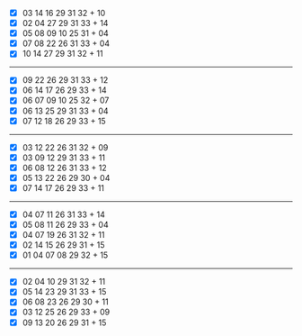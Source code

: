 - [x] 03 14 16 29 31 32 + 10
- [x] 02 04 27 29 31 33 + 14
- [x] 05 08 09 10 25 31 + 04
- [x] 07 08 22 26 31 33 + 04
- [x] 10 14 27 29 31 32 + 11
***
- [x] 09 22 26 29 31 33 + 12
- [x] 06 14 17 26 29 33 + 14
- [x] 06 07 09 10 25 32 + 07
- [x] 06 13 25 29 31 33 + 04
- [x] 07 12 18 26 29 33 + 15
***
- [x] 03 12 22 26 31 32 + 09
- [x] 03 09 12 29 31 33 + 11
- [x] 06 08 12 26 31 33 + 12
- [x] 05 13 22 26 29 30 + 04
- [x] 07 14 17 26 29 33 + 11
***
- [x] 04 07 11 26 31 33 + 14
- [x] 05 08 11 26 29 33 + 04
- [x] 04 07 19 26 31 32 + 11
- [x] 02 14 15 26 29 31 + 15
- [x] 01 04 07 08 29 32 + 15
***
- [x] 02 04 10 29 31 32 + 11
- [x] 05 14 23 29 31 33 + 15
- [x] 06 08 23 26 29 30 + 11
- [x] 03 12 25 26 29 33 + 09
- [x] 09 13 20 26 29 31 + 15

